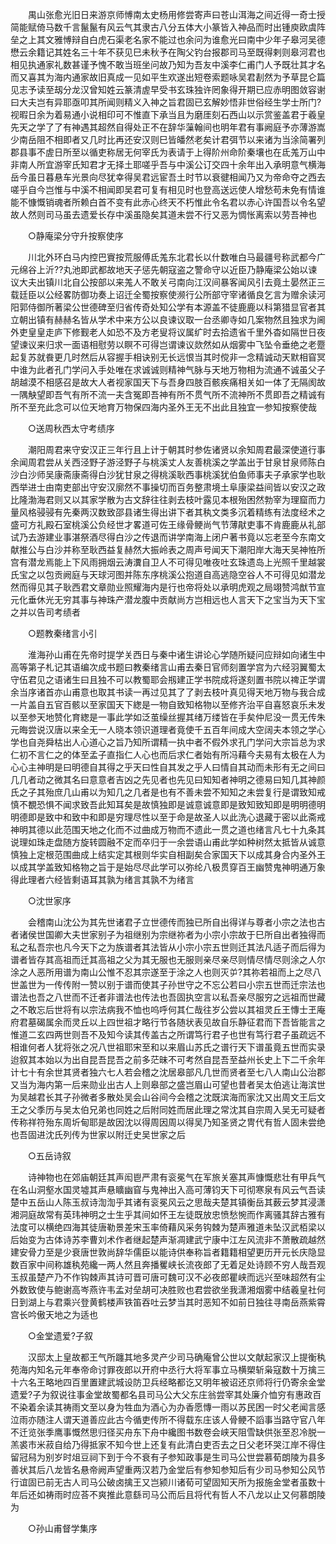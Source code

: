 <!-- { "loadSidebar": true } -->
　　禺山张愈光旧日来游京师愽南太史杨用修尝寄声曰苍山洱海之间近得一奇士授简能赋倚马数千言鬣鬣有风云气其隶古八分五体大小篆皆入神品而时出锺庾欧虞阵垒之上其文雅愽辩自白虎石渠老名家不能过也余问为谁愈光曰南中少年子皋河吴德懋云余籍记其姓名三十年不获见巳未秋予在陶父钓台报郡司马至既得剌则皋河君也相见执通家礼数甚谨予愧不敢当班坐问故乃知为吾友中溪李仁甫门人予既壮其才名而又喜其为海内通家故旧真成一见如平生欢遂出短卷索题咏吴君剨然为予草昆仑篇见志予读至刼分龙汉曾知姓云篆清虗早受书玄珠独许罔象得开期已应赤明图敛容谢曰大夫岂有异耶亟叩其所闻则精义入神之旨君固已玄解妙悟非世俗经生学士所门?视暇日余为着易通小说相印可不惟直下承当且为磨厓刻石西山以示赏鉴盖君于羲皇先天之学了了有神遇其超然自得处正不在辞华薻翰间也明年君有事阙庭予亦薄游嵩少南岳阻不相即者又几时比再还安汉则巳皆皤然老矣计君弭节以来诸为当涂简署列郡县事不虗日所至以循吏称居无何宰氏为表请于上得阶州命阶秦壤也在氐羗万山中非南人所宜游宰氏知君才无择土耶嗟乎吾与中溪公订交四十余年出入承明意气横海岳今虽日暮悬车光景向尽犹幸得吴君远宦吾土时节以衰徤相闻乃又为帝命夺之西去嗟乎自今岂惟与中溪不相闻即吴君可复有相见时也登高送远使人增愁苟未免有情谁能不慷慨销魂者所赖白首不变有此赤心终天不朽惟此令名君以赤心许国吾以令名望故人然则司马虽去遗爱长存中溪虽隐矣其道未尝不行又恶为惆怅离索以劳吾神也 

　　○静庵梁分守升按察使序 

　　川北外环白马内控巴賨按荒服傅氐羗东北君长以什数唯白马最疆号称武都今广元绵谷上沂??丸池即武都故地天子惩先朝寇盗之警命守以近臣乃静庵梁公始以谏议大夫出镇川北自公按部以来羗人不敢关弓南向江汉间暴客闻风引去竟土晏然正三载廷臣以公经畧防御功奏上诏迁全蜀按察使濒行公所部守宰诸循良乞言为赠余读河阳郭侍御所著梁公世德碑至归省传奇处知公学有本源盖不徒鹿鹿以科第猎显官者其立朝出镇有赫赫名皆从学术中来方公以良谏议取一台丞卿寺如几案物然且独求为阃外吏皇皇走庐下修觐老人如恐不及方老叟将议属纩时去拾遗省千里外杳如隔世日夜望谏议来归求一面语相慰劳以瞑不可得岂谓谏议欻然如从烟雾中飞坠令垂绝之老蹷起复苏就飬更几时然后从容握手相诀别无长远恨当其时傥非一念精诚动天默相窅冥中谁为此者孔门学问入手处唯在求诚诚则精神气脉与天地万物相为流通不诚虽父子胡越漠不相感召是故大人者视家国天下与吾身四肢百骸疾痛相关如一体了无隔阂故一隅觖望即吾气有所不流一夫含冤即吾神有所不贯气所不流神所不贯即吾之精诚有所不至充此念可以位天地育万物保四海内圣外王无不出此且独宜一参知按察使哉 

　　○送周秋西太守考绩序 

　　潮阳周君来守安汉正三年行且上计于朝其时参佐诸贤以余知周君最深使道行事余闻周君尝从关西泾野子游泾野子与桃溪丈人友善桃溪之学盖出于甘泉甘泉师陈白沙白沙师吴康斋康斋得白沙犹甘泉之得桃溪耿西事桃溪犹伯鱼师事夫子承家学也耿西举进士由南吏部出守安汉廓然不事操切而百务整肃境土阜康梁益间皆以安汉之政比隆渤海君则又以其家学散为古文辞往往剥去枝叶露见本根殆困然勃宰为理窟而力量风格骎骎有先秦两汉数致邵县诸生得出讲下者其秇文类多沉着精练有法度经术之盛可方礼殿石室桃溪公负经世才畧道可佐王缘骨鲠尚气节薄猒吏事不肯鹿鹿从礼部试乃去游建业事湛祭酒尽得白沙之传退而讲学南海上闭户著书竟以忘老至今东南文献推公与白沙并称至耿西益复赫然大振岭表之周声号闻天下潮阳岸大海天吴神恠所宫有潜龙焉能上下风雨拥烟云涛瀵自卫人不可得见唯夜吐玄珠遗岛上光照千里越裳氏宝之以包贡阙庭与天球河图并陈东序桃溪公抱道自高逃隐空谷人不可得见如潜龙然而得见其子耿西君文章勋业照耀海内是行也帝将处以承明虎观之局翊赞鸿猷节宣元化垂休光无穷其事与神珠产潜龙腹中贡献尚方岂相远也人言天下之宝当为天下宝之并以告司考绩者 

　　○题教秦绪言小引 

　　淮海孙山甫在先帝时提学关西日与秦中诸生讲论心学随所疑问应辩如向诸生中高等第子札记其语编次成书题曰教秦绪言山甫去秦日官师刻置学宫为六经羽翼蜀太守伍君见之语诸生曰且独不可以教蜀耶会剏建正学书院成将遂刻置书院以禆正学谓余当序诸首亦山甫意也取其书读一再过见其了了剥去枝叶真见得天地万物与我合成一片盖自五官百骸以至家国天下緫是一物自致知格物以至修齐治平自喜怒哀乐未发以至参天地赞化育緫是一事此学如泛茧缲丝握其绪万缕皆在手矣仲尼没一贯无传朱元晦尝说汉唐以来全无一人晓本领识道理者竟使千五百年间成大空阔夫本领之学心学也自尧舜枯出人心道心之旨乃知所谓精一执中者不假外求孔门学问大宗旨总为求仁初不言仁之的体至孟子直指仁人心也而后求仁者始有所冯藉今夫易有太极在人为心心主神明是曰明德自其得之乎天曰性自其发之乎人曰情自其动而未形有无之间曰几几者动之微其名曰意意者吉凶之先见者也先见曰知知者神明之德易曰知几其神颜氏之子其殆庶几山甫以为知几之几者是也有不善未尝不知知之未尝复行是谓致知戒慎不覩恐惧不闻求致吾此知耳矣是故慎独即是诚意诚意即是致知致知即是明明德明明德即是致中和致中和即是穷理尽性以至于命是故圣人以此洗心退藏于密以此斋戒神明其德以此范围天地之化而不过曲成万物而不遗此一贯之道也绪言凡七十九条其说理如珠走盘随方旋转圆融不定而卒归于一余尝语山甫此学如种树然太抵皆从诚意慎独上定根范围曲成上结实定其根则华实自相副矣合家国天下以成其身合内圣外王以成其学盖致知格物之旨于是始尽尽此学可以弥纶八极贯穿百王幽赞鬼神明通万象得此理者六经皆剩语耳其孰为绪言其孰不为绪言 

　　○沈世家序 

　　会稽南山沈公为其先世诸君子立世德传而独已所自出得详与尊者小宗之法也古者诸侯世国卿大夫世家别子为祖继别为宗继祢者为小宗小宗故于巳所自出者独得而私之私吾宗也凡今天下之为族谱者其法皆从小宗小宗五世则迁其法凡适子而后得为谱者皆存其高祖而迁其高祖之父为其无服也无服则亲尽亲尽则情尽情尽则涂之人尔涂之人恶所用谱为南山公惟不忍其宗遂至于涂之人也则灭屰?其祢若祖而上之尽八世盖世为一传传附一赞以别于谱而使其子孙世守之不忘公若曰小宗五世而迁宗法也谱法也吾之八世而不迁者非谱法也传法也吾固执空言以私吾亲尽服穷之远祖而世藏之不敢忘后世将有以宗法病我不恤也呜呼何其仁哉往岁公尝以其祖灵丘王慱士玊庵府君墓碣属余而灵丘以上四世祖才略行节各随状表见故自乐静征君而下吾皆能言之惟道二玄四两世则吾不及知今读其传盖古之所谓笃行君子也世有笃行君子虽疏远不相谁何者人犹将张之况八世祖耶宋至和以来眉山苏氏之谱行天下谱虽竟五世而实录迨叙其本始以为出自昆吾昆吾之前多茫昧不可考然自昆吾至益州长史上下二千余年计七十有余世其贤者独六七人若会稽之沈居皋部凡几世而贤者至七八人南山公治郡又当为海内第一后来勋业出古人上则皋部之盛岂眉山可望也昔者吴太伯逃让海滨世为吴越君长其子孙微者多散处吴会山谷间今会稽之沈既滨海而家沈又出周文王后文王之父季历与吴太伯兄弟也同姓之后附同姓而居此理之常沈其自宗周入吴无可疑者传称祥符殆东周圻甸耶是故因沈以得周因周以得吴乃知圣贤之冑代有哲人固未尝绝也吾固进沈氏列传为世家以附迁史吴世家之后 

　　○五岳诗叙 

　　诗神物也在郊庙朝廷其声闳鬯严肃有衮冕气在军旅关塞其声慷慨悲壮有甲兵气在名山洞壑水国灵墟其声悬矌幽窅与鬼神出入高可薄钧天下可彻寒泉有风云气吾读楚中五岳山人陈玉叔诗渹渹乎其诸有衮冕风云之思哉夫楚其镇衡岳其薮云梦其浸潇湘洞庭故常有英玮神明之士生乎其间如怀王左徒既放忠愤愁惋而作离骚其辞古雅有法度可以横绝四海其徒唐勒景差宋玉率倚藉风采务钩棘为楚声雅道未坠汉武栢梁以后始变为古体诗苏李曹刘术作者继起楚声渐凋建武宁康中江左风流非不萧散疏越然建安骨力至是少衰唐世敦尚辞华儒臣以能诗供奉称旨者籍籍相望更历开元长庆隐显数百家中间称雄秇苑纔一两人然且奔播矍峡长流夜郎了无着足处诗顾不穷人哉吾观玉叔虽楚产乃不作钩棘声其诗可晋可唐可魏可汉不必夜郎瞿峡而远兴至味超然有尘外数致使与鲍谢高岑燕许韦孟对垒胡可决胜败也君尝欲坐我潇湘烟雾中结羲皇社何日到湖上与君乘兴登黄鹤楼声铁笛吞吐云梦当其时恶知不如前日独往寻南岳燕紫霄宫长吟傲天地之为适也 

　　○金堂遗爱?子叙 

　　汉邸太上皇故都王气所躔其地多灵产少司马确庵曾公世以文献起家汉上提衡秇苑海内知名元年奉帝命讨罪夜郎以开府中丞行大将军事立马横槊斩枭寇数十万擒三十六名王略地四百里置建武城设防卫兵经略都讫又明年被诏还京师将行仍寄余金堂遗爱?子为叙说往事金堂故蜀都名县司马公大父东庄翁尝宰其处廉介恤穷有惠政百不染着余读其祷雨文至以身为牲血为酒心为办香愿慱一雨以苏民困一时父老闻言感泣雨亦随注人谓天道善应此古今循吏传所不得载东庄该人骨鲠不謟事当路守官八年不迁览张季鹰事慨然思归径买舟东下舟中纔图书数卷会峡天阻雪缺供张至忍冷脱一羔裘市米菽自给乃得抵家不知今世上还复有此清白吏否去之日父老环哭江岸不得住留冠舄为别岁时俎豆祠下到于今不衰有子参知政事是生司马公世尝慕荀朗陵为县多善状其后八龙皆名悬帝阙声望重两汉若乃金堂后有参知参知后有少司马参知公风节行谊固已前无古人司马公破卤擒王又岂颍川诸荀可望固知天所为报施金堂者虽数十年后还如祷雨时应荅不爽推此意繇司马公而后且将代有哲人不八龙以止又何慕朗陵为 

　　○孙山甫督学集序 

